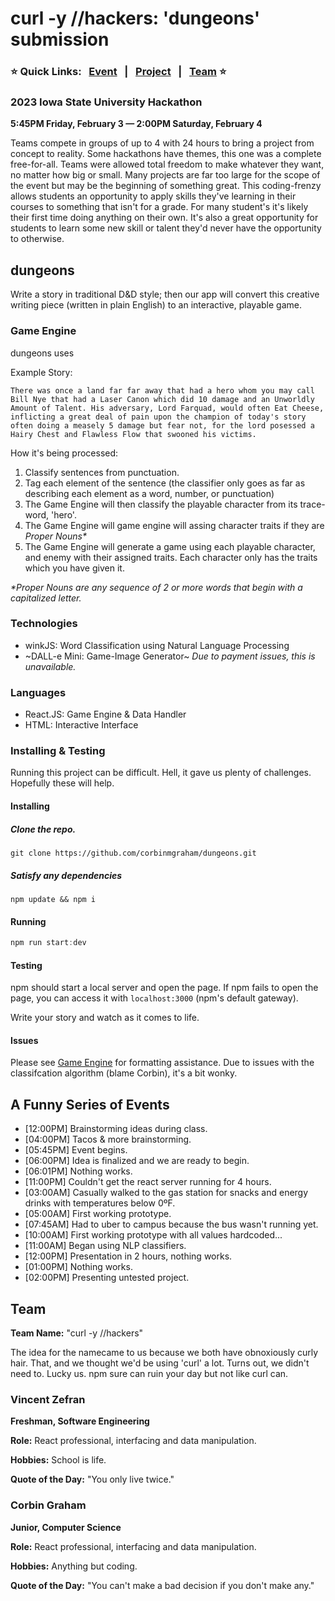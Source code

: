 # curl -y //hackers: 'dungeons' submission

### ⭐️ Quick Links: &nbsp; [Event](#2023-iowa-state-university-hackathon) &nbsp; | &nbsp; [Project](#dungeons) &nbsp; | &nbsp; [Team](#team) ⭐️

### 2023 Iowa State University Hackathon
**5:45PM Friday, February 3 &mdash; 2:00PM Saturday, February 4**

Teams compete in groups of up to 4 with 24 hours to bring a project from concept to reality.
Some hackathons have themes, this one was a complete free-for-all.
Teams were allowed total freedom to make whatever they want, no matter how big or small.
Many projects are far too large for the scope of the event but may be the beginning of something great.
This coding-frenzy allows students an opportunity to apply skills they've learning in their courses
to something that isn't for a grade.  For many student's it's likely their first time doing anything
on their own.  It's also a great opportunity for students to learn some new skill or talent
they'd never have the opportunity to otherwise.


## dungeons
Write a story in traditional D&D style;
then our app will convert this creative writing piece (written in plain English) to an interactive, playable game.

### Game Engine
dungeons uses 

Example Story:
```
There was once a land far far away that had a hero whom you may call Bill Nye that had a Laser Canon which did 10 damage and an Unworldly Amount of Talent. His adversary, Lord Farquad, would often Eat Cheese, inflicting a great deal of pain upon the champion of today's story often doing a measely 5 damage but fear not, for the lord posessed a Hairy Chest and Flawless Flow that swooned his victims.
```
How it's being processed:
1. Classify sentences from punctuation.
2. Tag each element of the sentence
(the classifier only goes as far as describing each element as a word, number, or punctuation)
3. The Game Engine will then classify the playable character from its trace-word, 'hero'.
4. The Game Engine will game engine will assing character traits if they are _Proper Nouns*_
5. The Game Engine will generate a game using each playable character, and enemy with their assigned traits.
Each character only has the traits which you have given it.

_*Proper Nouns are any sequence of 2 or more words that begin with a capitalized letter._

### Technologies
- winkJS: Word Classification using Natural Language Processing
- ~DALL-e Mini: Game-Image Generator~ _Due to payment issues, this is unavailable._

### Languages
- React.JS: Game Engine & Data Handler
- HTML: Interactive Interface

### Installing & Testing

Running this project can be difficult.
Hell, it gave us plenty of challenges.
Hopefully these will help.

#### Installing

##### Clone the repo.
```
git clone https://github.com/corbinmgraham/dungeons.git
```

##### Satisfy any dependencies
```
npm update && npm i
```

#### Running

```ts
npm run start:dev
```

#### Testing

npm should start a local server and open the page.
If npm fails to open the page, you can access it with `localhost:3000` (npm's default gateway).

Write your story and watch as it comes to life.

#### Issues
Please see [Game Engine](#Game--Engine) for formatting assistance.
Due to issues with the classifcation algorithm (blame Corbin), it's a bit wonky.


## A Funny Series of Events

- [12:00PM] Brainstorming ideas during class.
- [04:00PM] Tacos & more brainstorming.
- [05:45PM] Event begins.
- [06:00PM] Idea is finalized and we are ready to begin.
- [06:01PM] Nothing works.
- [11:00PM] Couldn't get the react server running for 4 hours.
- [03:00AM] Casually walked to the gas station for snacks and energy drinks
with temperatures below 0ºF.
- [05:00AM] First working prototype.
- [07:45AM] Had to uber to campus because the bus wasn't running yet.
- [10:00AM] First working prototype with all values hardcoded...
- [11:00AM] Began using NLP classifiers.
- [12:00PM] Presentation in 2 hours, nothing works.
- [01:00PM] Nothing works.
- [02:00PM] Presenting untested project.


## Team
**Team Name:** "curl -y //hackers"

The idea for the namecame to us because we both
have obnoxiously curly hair.
That, and we thought we'd be using 'curl' a lot.
Turns out, we didn't need to.  Lucky us.
npm sure can ruin your day but not like curl can.

### Vincent Zefran
**Freshman, Software Engineering**

**Role:** React professional, interfacing and data manipulation.

**Hobbies:** School is life.

**Quote of the Day:** "You only live twice."

### Corbin Graham
**Junior, Computer Science**

**Role:** React professional, interfacing and data manipulation.

**Hobbies:** Anything but coding.

**Quote of the Day:** "You can't make a bad decision if you don't make any."
